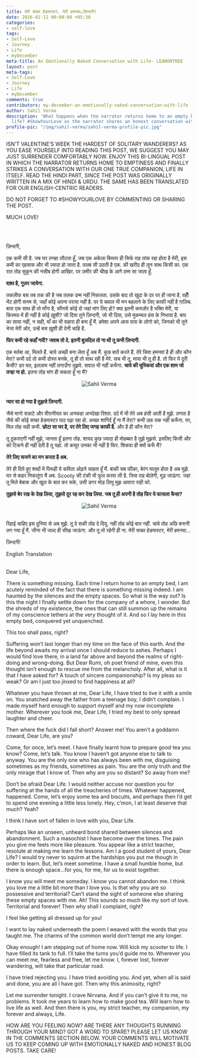 ```yaml
---
title: मेरी सख्त हेडमास्टर, मेरी हमनवा…ज़िन्दगी!
date: 2016-02-12 00:00:00 +05:30
categories:
- self-love
tags:
- Self-Love
- Journey
- Life
- myDecember
meta-title: An Emotionally Naked Conversation with Life- LEANONTREE
layout: post
meta-tags:
- Self-Love
- Journey
- Life
- myDecember
comments: true
contributors: my-december-an-emotionally-naked-conversation-with-life
author: Sahil Verma
description: 'What happens when the narrator returns home to an empty bed? An empty
  life? #ShowYourLove as the narrator shares an honest conversation with life.'
profile-pic: "/img/sahil-verma/sahil-verma-profile-pic.jpg"
---
```


<p class="lot-text">ISN’T VALENTINE’S WEEK THE HARDEST OF SOLITARY WANDERERS? AS YOU EASE YOURSELF INTO READING THIS POST, WE SUGGEST YOU MAY JUST SURRENDER COMFORTABLY NOW. ENJOY THIS BI-LINGUAL POST IN WHICH THE NARRATOR RETURNS HOME TO EMPTINESS AND FINALLY STRIKES A CONVERSATION WITH OUR ONE TRUE COMPANION, LIFE IN ITSELF. <!--more-->READ THE HINDI PART, SINCE THE POST WAS ORIGINALLY WRITTEN IN A MIX OF HINDI &amp; URDU. THE SAME HAS BEEN TRANSLATED FOR OUR ENGLISH-CENTRIC READERS.</p>

<p class="lot-text">DO NOT FORGET TO #SHOWYOURLOVE BY COMMENTING OR SHARING THE POST.</p>

<p class="lot-text">MUCH LOVE!</p><br/><br/>

<p class="post-text-format">ज़िन्दगी,</p>

<p class="post-text-format">एक कमी सी है. जब घर तनहा लौटता हूँ, जब एक अकेला बिस्तर ही सिर्फ राह तांक रहा होता है मेरी, इस कमी का एहसास और भी ज़्यादा हो जाता है. तलब सी उठती है एक. की खरीद ही लून साथ किसी का. एक रात तोह सुकून की नसीब होगी आखिर. पर ज़मीर की चीख के आगे ठम्म सा जाता हूँ.</p>

<p class="post-text-format"><b>वक़्त है, गुज़र जायेगा.</b></p>

<p class="post-text-format">तकलीफ बस तब तक की है जब तलक दम्म नहीं निकलता. उसके बाद तो खुदा के दर पर ही जाना है. वहीँ भेंट होगी सनम से, जहाँ कोई अपना पराया नहीं है. पर ये ख्याल भी मन बहलाने के लिए काफी नहीं है ग़ालिब. बास एक साथ ही तो माँगा है, कौनसे कोई दो जहां मांग लिए हो? क्या इतनी कमज़ोर है भक्ति मेरी, या किस्मत में ही नहीं है कोई ख़ुशी? जो दिया तूने ज़िन्दगी, जो भी दिया, उसे मुकम्मल हंस के निभाया है. बाप का साया नहीं, न सही, माँ का भी सहारा ही बना हूँ मैं. हमेशा अपने आस पास के लोगो को, जिनको भी तूने भेजा मेरी ओर, उन्हें बस  ख़ुशी ही देनी चाहि है.</p>

<p class="post-text-format"><b>फिर कमी रहे कहाँ गयी? जवाब तो दे. इतनी बुज़दिल तो ना थी तू कभी ज़िन्दगी.</b></p>

<p class="post-text-format">एक मर्तबा आ, मिलते हैं. चाये अच्छी बना लेता हूँ अब मैं. कुछ बातें करते हैं. तेरे सिवा हमनवां है ही और कौन मेरा? कभी दर्द तो कभी दोस्त बनके, तू ही तो साथ रही है मेरे. सच भी तू, माया भी तू ही है. तो फिर ये दूरी कैसी? डर मत, इलज़ाम नहीं लगाउँगा तुझपे. सवाल भी नहीं करूँगा. <b>चाये की चुस्कियां और एक शाम जो तन्हा ना हो.</b> इतना तोह मांग ही सकता हूँ ना मैं?</p>

<div class="separator" style="clear: both; text-align: center;">
<img class="img-responsive center-block" src="/img/my-december-an-emotionally-naked-conversation-with-life/my-december-an-emotionally-naked-conversation-with-life-1.JPG" alt="Sahil Verma"/></div>
<br/>

<p class="post-text-format"><b>प्यार सा हो गया है तुझसे ज़िन्दगी.</b></p>

<p class="post-text-format">जैसे मानो सन्नाटे और वीरानीयत का अनकहा अनदेखा रिश्ता. दर्द में भी तेरे अब हंसी आती है मुझे. लगता है जैसे की कोई सख्त हेडमास्टर पाठ पढ़ा रहा हो. अच्छा शागिर्द हूँ ना मैं तेरा? कभी उफ़ तक नहीं करूँगा. पर, मिल तोह सही कभी. <b>छोटा सा घर है, पर तेरे लिए जगह काफी है.</b> और है ही कौन मेरा?</p>

<p class="post-text-format">तू ठुकराएगी नहीं मुझे, जानता हूँ इतना तोह. शायद कुछ ज़्यादा ही मोहब्बत है तुझे मुझसे. इसलिए किसी और को टिकने ही नहीं देती है तू यहां. तो कसूर उनका भी नहीं है फिर.  शिकवा ही क्यों करूँ मैं?</p>

<p class="post-text-format"><b>तेरे लिए सजने का मन करता है अब.</b></p>

<p class="post-text-format">तेरे ही दिये हुए शब्दों में पिरूही ये कविता ओढ़ने चाहता हूँ मैं. बाकी सब फीका, बेरंग मालूम होता है अब मुझे. घर से बाहर निकलूंगा मैं अब. Scooty की टंकी भी फुल करवा ली है. जिस राह बोलेगी, मुड़ जाऊंगा. जहां तू मिले बेबाक और खुल के बात कर सके, उसी डगर मोड़ लियु मुझ आवारा राही को.</p>

<p class="post-text-format"><b>तुझसे बेर रख के देख लिया, तुझसे दूर रह कर देख लिया. जब तू ही अपनी है तोह फिर ये फासला कैसा?</b></p>

<div class="separator" style="clear: both; text-align: center;">
<img class="img-responsive center-block" src="/img/my-december-an-emotionally-naked-conversation-with-life/my-december-an-emotionally-naked-conversation-with-life-2.jpg" alt="Sahil Verma"/></div>
<br/>

<p class="post-text-format">रिहाई चाहिए इस दुनिया से अब मुझे. तू दे सकी तोह दे दियु. नहीं तोह कोई बात नहीं. चाये तोह अछि बनानी लग गया हूँ मैं. जीना भी जल्द ही सीख जाऊंगा. और तू तो रहेगी ही ना. मेरी सख्त हेडमास्टर, मेरी हमनवा…</p>

<p class="post-text-format">ज़िन्दगी!</p>

<span class="label label-info">English Translation</span><br/><br/>

<p class="post-text-format">Dear Life,</p>

<p class="post-text-format">There is something missing. Each time I return home to an empty bed, I am acutely reminded of the fact that there is something missing indeed. I am haunted by the silences and the empty spaces. So what is the way out? Is this the night I finally settle down for the company of a whore, I wonder. But the shreds of my existence, the ones that can still summon up the remains of my conscience tethers at the very thought of it. And so I lay here in this empty bed, conquered yet unquenched.</p>

<p class="post-text-format">This too shall pass, right?</p>

<p class="post-text-format">Suffering won’t last longer than my time on the face of this earth. And the life beyond awaits my arrival once I should reduce to ashes. Perhaps I would find love there, in a land far above and beyond the realms of right-doing and wrong-doing. But Dear Rumi, oh poet friend of mine, even this thought isn’t enough to rescue me from the melancholy. After all, what is it that I have asked for? A touch of sincere companionship? Is my pleas so weak? Or am I just too jinxed to find happiness at all?</p>

<p class="post-text-format">Whatever you have thrown at me, Dear Life, I have tried to live it with a smile on. You snatched away the father from a teenage boy, I didn’t complain. I made myself hard enough to support myself and my now incomplete mother. Wherever you took me, Dear Life, I tried my best to only spread laughter and cheer.</p>

<p class="post-text-format">Then where the fuck did I fall short? Answer me! You aren’t a goddamn coward, Dear Life, are you?</p>

<p class="post-text-format">Come, for once, let’s meet. I have finally learnt how to prepare good tea you know? Come, let’s talk. You know I haven’t got anyone else to talk to anyway. You are the only one who has always been with me, disguising sometimes as my friends, sometimes as pain. You are the only truth and the only mirage that I know of. Then why are you so distant? So away from me?</p>

<p class="post-text-format">Don’t be afraid Dear Life. I would neither accuse nor question you for suffering at the hands of all the treacheries of times. Whatever happened, happened. Come, let’s enjoy some tea and biscuits, and perhaps then I’d get to spend one evening a little less lonely. Hey, c’mon, I at least deserve that much? Yeah?</p>

<p class="post-text-format">I think I have sort of fallen in love with you, Dear Life.</p>

<p class="post-text-format">Perhaps like an unseen, unheard bond shared between silences and abandonment. Such a masochist I have become over the times. The pain you give me feels more like pleasure. You appear like a strict teacher, resolute at making me learn the lessons. Am I a good student of yours, Dear Life? I would try never to squirm at the hardships you put me though in order to learn. But, let’s meet sometime. I have a small humble home, but there is enough space…for you, for me, for us to exist together.</p>

<p class="post-text-format">I know you will meet me someday. I know you cannot abandon me. I think you love me a little bit more than I love you. Is that why you are so possessive and territorial? Can’t stand the sight of someone else sharing these empty spaces with me. Ah! This sounds so much like my sort of love. Territorial and forever! Then why shall I complaint, right?</p>

<p class="post-text-format">I feel like getting all dressed up for you!</p>

<p class="post-text-format">I want to lay naked underneath the poem I weaved with the words that you taught me. The charms of the common world don’t tempt me any longer.</p>

<p class="post-text-format">Okay enough! I am stepping out of home now. Will kick my scooter to life. I have filled its tank to full. I’ll take the turns you’d guide me to. Wherever you can meet me, fearless and free, let me know. I, forever lost, forever wandering, will take that particular road.</p>

<p class="post-text-format">I have tried rejecting you. I have tried avoiding you. And yet, when all is said and done, you are all I have got. Then why this animosity, right?</p>

<p class="post-text-format">Let me surrender tonight. I crave Nirvana. And if you can’t give it to me, no problems. It took me years to learn how to make good tea. Will learn how to live life as well. And then there is you, my strict teacher, my companion, my forever and always, Life.</p>

<p class="lot-text">HOW ARE YOU FEELING NOW? ARE THERE ANY THOUGHTS RUNNING THROUGH YOUR MIND? GOT A WORD TO SPARE? PLEASE LET US KNOW IN THE COMMENTS SECTION BELOW. YOUR COMMENTS WILL MOTIVATE US TO KEEP COMING UP WITH EMOTIONALLY NAKED AND HONEST BLOG POSTS. TAKE CARE!</p>
